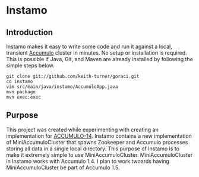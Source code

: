 Instamo
=======

Introduction
-----------

Instamo makes it easy to write some code and run it against a local, transient
[Accumulo](http://accumulo.apache.org) cluster in minutes.  No setup or
installation is required.  This is possible if Java, Git, and Maven are already
installed by following the simple steps below.

```
git clone git://github.com/keith-turner/goraci.git
cd instamo
vim src/main/java/instamo/AccumuloApp.java
mvn package
mvn exec:exec
```

Purpose
-------

This project was created while experimenting with creating an implementation
for [ACCUMULO-14](https://issues.apache.org/jira/browse/ACCUMULO-14).  Instamo
contains a new implementation of MiniAccumuloCluster that spawns Zookeeper and
Accumulo processes storing all data in a single local directory.  This purpose
of Instamo is to make it extremely simple to use MiniAccumuloCluster.
MiniAccumuloCluster in Instamo works with Accumulo 1.4.  I plan to work twoards
having MiniAccumuloCluster be part of Accumulo 1.5.


